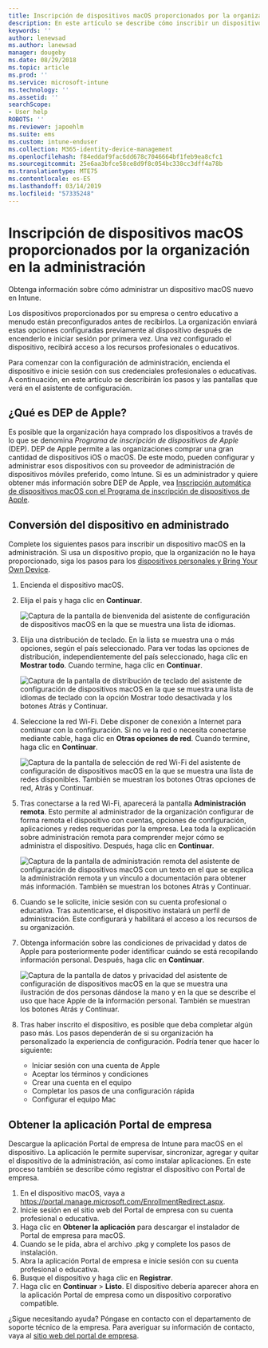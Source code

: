 ```yaml
---
title: Inscripción de dispositivos macOS proporcionados por la organización en la administración | Microsoft Docs
description: En este artículo se describe cómo inscribir un dispositivo macOS en Intune adquirido o proporcionado por la organización.
keywords: ''
author: lenewsad
ms.author: lanewsad
manager: dougeby
ms.date: 08/29/2018
ms.topic: article
ms.prod: ''
ms.service: microsoft-intune
ms.technology: ''
ms.assetid: ''
searchScope:
- User help
ROBOTS: ''
ms.reviewer: japoehlm
ms.suite: ems
ms.custom: intune-enduser
ms.collection: M365-identity-device-management
ms.openlocfilehash: f84eddaf9fac6dd678c7046664bf1feb9ea8cfc1
ms.sourcegitcommit: 25e6aa3bfce58ce8d9f8c054bc338cc3dff4a78b
ms.translationtype: MTE75
ms.contentlocale: es-ES
ms.lasthandoff: 03/14/2019
ms.locfileid: "57335248"
---
```

# <a name="enroll-your-organization-provided-macos-device-in-management"></a>Inscripción de dispositivos macOS proporcionados por la organización en la administración

Obtenga información sobre cómo administrar un dispositivo macOS nuevo en Intune.  

Los dispositivos proporcionados por su empresa o centro educativo a menudo están preconfigurados antes de recibirlos. La organización enviará estas opciones configuradas previamente al dispositivo después de encenderlo e iniciar sesión por primera vez. Una vez configurado el dispositivo, recibirá acceso a los recursos profesionales o educativos. 

Para comenzar con la configuración de administración, encienda el dispositivo e inicie sesión con sus credenciales profesionales o educativas. A continuación, en este artículo se describirán los pasos y las pantallas que verá en el asistente de configuración.   

## <a name="what-is-apple-dep"></a>¿Qué es DEP de Apple?
Es posible que la organización haya comprado los dispositivos a través de lo que se denomina *Programa de inscripción de dispositivos de Apple* (DEP). DEP de Apple permite a las organizaciones comprar una gran cantidad de dispositivos iOS o macOS. De este modo, pueden configurar y administrar esos dispositivos con su proveedor de administración de dispositivos móviles preferido, como Intune. Si es un administrador y quiere obtener más información sobre DEP de Apple, vea [Inscripción automática de dispositivos macOS con el Programa de inscripción de dispositivos de Apple](https://docs.microsoft.com/intune/device-enrollment-program-enroll-macos).  

## <a name="get-your-device-managed"></a>Conversión del dispositivo en administrado 
Complete los siguientes pasos para inscribir un dispositivo macOS en la administración. Si usa un dispositivo propio, que la organización no le haya proporcionado, siga los pasos para los [dispositivos personales y Bring Your Own Device](enroll-your-device-in-intune-macos-cp.md).  

1. Encienda el dispositivo macOS. 
2. Elija el país y haga clic en **Continuar**.  

   ![Captura de la pantalla de bienvenida del asistente de configuración de dispositivos macOS en la que se muestra una lista de idiomas.](./media/macos-dep-welcome-1808.png)   
3. Elija una distribución de teclado. En la lista se muestra una o más opciones, según el país seleccionado. Para ver todas las opciones de distribución, independientemente del país seleccionado, haga clic en **Mostrar todo**. Cuando termine, haga clic en **Continuar**.  

   ![Captura de la pantalla de distribución de teclado del asistente de configuración de dispositivos macOS en la que se muestra una lista de idiomas de teclado con la opción Mostrar todo desactivada y los botones Atrás y Continuar.](./media/macos-dep-keyboard-1808.png)  
4. Seleccione la red Wi-Fi. Debe disponer de conexión a Internet para continuar con la configuración. Si no ve la red o necesita conectarse mediante cable, haga clic en **Otras opciones de red**. Cuando termine, haga clic en **Continuar**.  

   ![Captura de la pantalla de selección de red Wi-Fi del asistente de configuración de dispositivos macOS en la que se muestra una lista de redes disponibles. También se muestran los botones Otras opciones de red, Atrás y Continuar.](./media/macos-dep-wifi-1808.png)  
5. Tras conectarse a la red Wi-Fi, aparecerá la pantalla **Administración remota**. Esto permite al administrador de la organización configurar de forma remota el dispositivo con cuentas, opciones de configuración, aplicaciones y redes requeridas por la empresa. Lea toda la explicación sobre administración remota para comprender mejor cómo se administra el dispositivo. Después, haga clic en **Continuar**.  

   ![Captura de la pantalla de administración remota del asistente de configuración de dispositivos macOS con un texto en el que se explica la administración remota y un vínculo a documentación para obtener más información. También se muestran los botones Atrás y Continuar.](./media/macos-dep-remote-management-1-1808.png)  
6. Cuando se le solicite, inicie sesión con su cuenta profesional o educativa. Tras autenticarse, el dispositivo instalará un perfil de administración. Este configurará y habilitará el acceso a los recursos de su organización.  
7. Obtenga información sobre las condiciones de privacidad y datos de Apple para posteriormente poder identificar cuándo se está recopilando información personal. Después, haga clic en **Continuar**.  

   ![Captura de la pantalla de datos y privacidad del asistente de configuración de dispositivos macOS en la que se muestra una ilustración de dos personas dándose la mano y en la que se describe el uso que hace Apple de la información personal. También se muestran los botones Atrás y Continuar.](./media/macos-dep-apple-data-privacy-1808.png)  
8. Tras haber inscrito el dispositivo, es posible que deba completar algún paso más. Los pasos dependerán de si su organización ha personalizado la experiencia de configuración. Podría tener que hacer lo siguiente:
    * Iniciar sesión con una cuenta de Apple
    * Aceptar los términos y condiciones
    * Crear una cuenta en el equipo
    * Completar los pasos de una configuración rápida
    * Configurar el equipo Mac  
## <a name="get-the-company-portal-app"></a>Obtener la aplicación Portal de empresa      
Descargue la aplicación Portal de empresa de Intune para macOS en el dispositivo. La aplicación le permite supervisar, sincronizar, agregar y quitar el dispositivo de la administración, así como instalar aplicaciones. En este proceso también se describe cómo registrar el dispositivo con Portal de empresa.  
1. En el dispositivo macOS, vaya a https://portal.manage.microsoft.com/EnrollmentRedirect.aspx.
2. Inicie sesión en el sitio web del Portal de empresa con su cuenta profesional o educativa. 
3. Haga clic en **Obtener la aplicación** para descargar el instalador de Portal de empresa para macOS.
4. Cuando se le pida, abra el archivo .pkg y complete los pasos de instalación.
4. Abra la aplicación Portal de empresa e inicie sesión con su cuenta profesional o educativa.
5. Busque el dispositivo y haga clic en **Registrar**.
6. Haga clic en **Continuar** > **Listo**. El dispositivo debería aparecer ahora en la aplicación Portal de empresa como un dispositivo corporativo compatible.

¿Sigue necesitando ayuda? Póngase en contacto con el departamento de soporte técnico de la empresa. Para averiguar su información de contacto, vaya al [sitio web del portal de empresa](https://go.microsoft.com/fwlink/?linkid=2010980).
